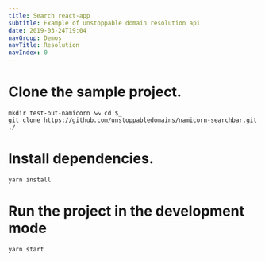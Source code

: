 ```yaml
---
title: Search react-app
subtitle: Example of unstoppable domain resolution api
date: 2019-03-24T19:04
navGroup: Demos
navTitle: Resolution
navIndex: 0
---
```


# Clone the sample project.

```shell
mkdir test-out-namicorn && cd $_
git clone https://github.com/unstoppabledomains/namicorn-searchbar.git ./
```

# Install dependencies.

```shell
yarn install
```

# Run the project in the development mode

```shell
yarn start
```
